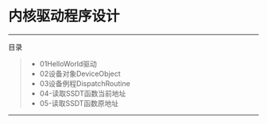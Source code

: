# 内核驱动程序设计

------
目录
> * 01HelloWorld驱动
> * 02设备对象DeviceObject
> * 03设备例程DispatchRoutine
> * 04-读取SSDT函数当前地址
> * 05-读取SSDT函数原地址
------
